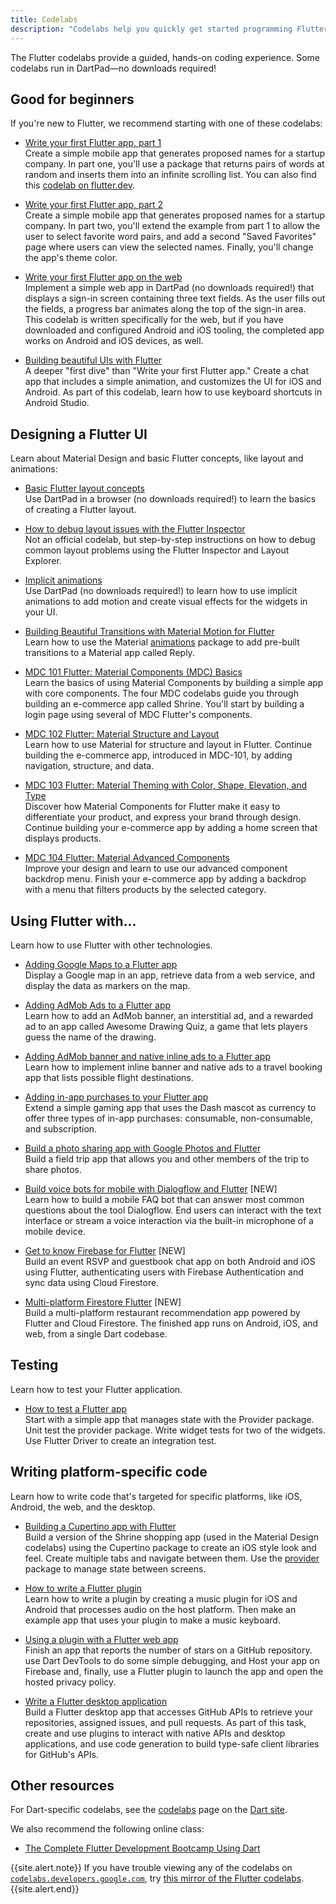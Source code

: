 ```yaml
---
title: Codelabs
description: "Codelabs help you quickly get started programming Flutter."
---
```


The Flutter codelabs provide a guided,
hands-on coding experience. Some codelabs
run in DartPad&mdash;no downloads required!

## Good for beginners

If you're new to Flutter, we recommend starting with
one of these codelabs:

* [Write your first Flutter app, part 1][]<br>
  Create a simple mobile app that generates proposed names
  for a startup company. In part one, you'll use a package
  that returns pairs of words at random and inserts them into
  an infinite scrolling list. You can also find this
  [codelab on flutter.dev][].

* [Write your first Flutter app, part 2][]<br>
  Create a simple mobile app that generates proposed names
  for a startup company. In part two, you'll extend the
  example from part 1 to allow the user to select favorite
  word pairs, and add a second "Saved Favorites"
  page where users can view the selected names.
  Finally, you'll change the app's theme color.

* [Write your first Flutter app on the web][]<br>
  Implement a simple web app in DartPad (no downloads
  required!) that displays a sign-in screen
  containing three text fields. As the user fills out the
  fields, a progress bar animates along the top of the
  sign-in area. This codelab is written specifically for
  the web, but if you have downloaded and configured
  Android and iOS tooling, the completed app
  works on Android and iOS devices, as well.

* [Building beautiful UIs with Flutter][]<br>
  A deeper "first dive" than "Write your first Flutter app."
  Create a chat app that includes a simple animation,
  and customizes the UI for iOS and Android. As part of
  this codelab, learn how to use keyboard shortcuts in
  Android Studio.

[Building beautiful UIs with Flutter]: {{site.codelabs}}/codelabs/flutter
[codelab on flutter.dev]: /docs/get-started/codelab
[Write your First Flutter app, part 1]: {{site.codelabs}}/codelabs/first-flutter-app-pt1
[Write your First Flutter app, part 2]: {{site.codelabs}}/codelabs/first-flutter-app-pt2
[Write your first Flutter app on the web]: /docs/get-started/codelab-web

## Designing a Flutter UI

Learn about Material Design and basic Flutter concepts,
like layout and animations:

* [Basic Flutter layout concepts][]<br>
  Use DartPad in a browser (no downloads required!)
  to learn the basics of creating a Flutter layout.

* [How to debug layout issues with the Flutter Inspector][]<br>
  Not an official codelab, but step-by-step instructions on
  how to debug common layout problems using the Flutter 
  Inspector and Layout Explorer.

* [Implicit animations][]<br>
  Use DartPad (no downloads required!) to learn how to use
  implicit animations to add motion and create
  visual effects for the widgets in your UI.

* [Building Beautiful Transitions with Material Motion for Flutter][]<br>
  Learn how to use the Material [animations][] package to
  add pre-built transitions to a Material app called Reply.

* [MDC 101 Flutter: Material Components (MDC) Basics][]<br>
  Learn the basics of using Material Components by building
  a simple app with core components.  The four MDC codelabs
  guide you through building an e-commerce app called Shrine.
  You'll start by building a login page using several of MDC
  Flutter's components.

* [MDC 102 Flutter: Material Structure and Layout][]<br>
  Learn how to use Material for structure and layout in Flutter.
  Continue building the e-commerce app, introduced in MDC-101,
  by adding navigation, structure, and data.

* [MDC 103 Flutter: Material Theming with Color, Shape, Elevation, and Type][]<br>
  Discover how Material Components for Flutter make it
  easy to differentiate your product, and express your
  brand through design. Continue building your e-commerce
  app by adding a home screen that displays products.

* [MDC 104 Flutter: Material Advanced Components][]<br>
  Improve your design and learn to use our advanced
  component backdrop menu. Finish your e-commerce app
  by adding a backdrop with a menu that filters
  products by the selected category.

[animations]: {{site.pub}}/packages/animations
[Basic Flutter layout concepts]: /docs/codelabs/layout-basics
[Building Beautiful Transitions with Material Motion for Flutter]: {{site.codelabs}}/codelabs/material-motion-flutter
[How to debug layout issues with the Flutter Inspector]: {{site.medium}}/flutter/how-to-debug-layout-issues-with-the-flutter-inspector-87460a7b9db
[Implicit animations]: /docs/codelabs/implicit-animations
[MDC 101 Flutter: Material Components (MDC) Basics]: {{site.codelabs}}/codelabs/mdc-101-flutter
[MDC 102 Flutter: Material Structure and Layout]: {{site.codelabs}}/codelabs/mdc-102-flutter
[MDC 103 Flutter: Material Theming with Color, Shape, Elevation, and Type]: {{site.codelabs}}/codelabs/mdc-103-flutter
[MDC 104 Flutter: Material Advanced Components]: {{site.codelabs}}/codelabs/mdc-104-flutter

## Using Flutter with...

Learn how to use Flutter with other technologies.

* [Adding Google Maps to a Flutter app][]<br>
  Display a Google map in an app, retrieve data from a
  web service, and display the data as markers on the map.

* [Adding AdMob Ads to a Flutter app][]<br>
  Learn how to add an AdMob banner, an interstitial ad,
  and a rewarded ad to an app called Awesome Drawing Quiz,
  a game that lets players guess the name of the drawing.

* [Adding AdMob banner and native inline ads to a Flutter app][]<br>
  Learn how to implement inline banner and native ads
  to a travel booking app that lists possible
  flight destinations.

* [Adding in-app purchases to your Flutter app][]<br>
  Extend a simple gaming app that uses the Dash mascot as
  currency to offer three types of in-app purchases:
  consumable, non-consumable, and subscription.

* [Build a photo sharing app with Google Photos and Flutter][]<br>
  Build a field trip app that allows you and other
  members of the trip to share photos.

* [Build voice bots for mobile with Dialogflow and Flutter][] [NEW]<br>
  Learn how to build a mobile FAQ bot that can answer most
  common questions about the tool Dialogflow. End users
  can interact with the text interface or stream a voice
  interaction via the built-in microphone of a mobile device.

* [Get to know Firebase for Flutter][] [NEW]<br>
  Build an event RSVP and guestbook chat app on both Android
  and iOS using Flutter, authenticating users with Firebase
  Authentication and sync data using Cloud Firestore.

* [Multi-platform Firestore Flutter][] [NEW]<br>
  Build a multi-platform restaurant recommendation app
  powered by Flutter and Cloud Firestore.
  The finished app runs on Android, iOS, and web,
  from a single Dart codebase.

[Adding AdMob Ads to a Flutter app]: {{site.codelabs}}/codelabs/admob-ads-in-flutter/
[Adding AdMob banner and native inline ads to a Flutter app]: {{site.codelabs}}/codelabs/admob-inline-ads-in-flutter
[Adding Google Maps to a Flutter app]: {{site.codelabs}}/codelabs/google-maps-in-flutter
[Adding in-app purchases to your Flutter app]: {{site.codelabs}}/codelabs/flutter-in-app-purchases
[Build a photo sharing app with Google Photos and Flutter]: {{site.codelabs}}/codelabs/google-photos-sharing
[Build voice bots for mobile with Dialogflow and Flutter]: {{site.codelabs}}/codelabs/dialogflow-flutter?hl=en&continue=https%3A%2F%2Fcodelabs.developers.google.com%2F#0
[Get to know Firebase for Flutter]: https://firebase.google.com/learn/codelabs/firebase-get-to-know-flutter
[Multi-platform Firestore Flutter]: {{site.codelabs}}/codelabs/friendlyeats-flutter/

## Testing

Learn how to test your Flutter application.

* [How to test a Flutter app][]<br>
  Start with a simple app that manages state with the Provider package.
  Unit test the provider package. Write widget tests for two of the
  widgets. Use Flutter Driver to create an integration test.

[How to test a Flutter app]: {{site.codelabs}}/codelabs/flutter-app-testing/#0

## Writing platform-specific code

Learn how to write code that's targeted for specific platforms,
like iOS, Android, the web, and the desktop.

* [Building a Cupertino app with Flutter][]<br>
  Build a version of the Shrine shopping app
  (used in the Material Design codelabs) using the
  Cupertino package to create an iOS style look and feel.
  Create multiple tabs and navigate between them.
  Use the [provider][] package to manage state between screens.

* [How to write a Flutter plugin][]<br>
  Learn how to write a plugin by creating a music plugin
  for iOS and Android that processes audio on the host platform.
  Then make an example app that uses your plugin to make a music keyboard.

* [Using a plugin with a Flutter web app][]<br>
  Finish an app that reports the number of stars on a GitHub repository.
  use Dart DevTools to do some simple debugging, and
  Host your app on Firebase and, finally, use a Flutter plugin to
  launch the app and open the hosted privacy policy.

* [Write a Flutter desktop application][]<br>
  Build a Flutter desktop app that accesses GitHub APIs to retrieve your
  repositories, assigned issues, and pull requests. As part of this task,
  create and use plugins to interact with native APIs and desktop applications,
  and use code generation to build type-safe client libraries for GitHub's APIs.

[Building a Cupertino app with Flutter]: {{site.codelabs}}/codelabs/flutter-cupertino
[How to write a Flutter plugin]: {{site.codelabs}}/codelabs/write-flutter-plugin/
[provider]: {{site.pub}}/packages/provider
[Using a plugin with a Flutter web app]: {{site.codelabs}}/codelabs/web-url-launcher/
[Write a Flutter desktop application]: {{site.codelabs}}/codelabs/flutter-github-graphql-client/

## Other resources

For Dart-specific codelabs, see the
[codelabs][] page on the [Dart site][].

We also recommend the following online class:

* [The Complete Flutter Development Bootcamp Using Dart][]

{{site.alert.note}}
  If you have trouble viewing any of the codelabs
  on [`codelabs.developers.google.com`](https://codelabs.developers.google.com/), try 
  [this mirror of the Flutter codelabs][].
{{site.alert.end}}

[codelabs]: {{site.dart-site}}/codelabs
[Dart site]: {{site.dart-site}}
[The Complete Flutter Development Bootcamp Using Dart]: https://www.appbrewery.co/p/flutter-development-bootcamp-with-dart
[this mirror of the Flutter codelabs]: https://codelabs.flutter-io.cn/
